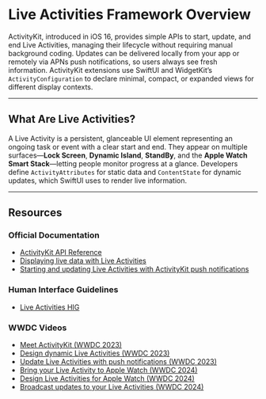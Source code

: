 # Live Activities Framework Overview

ActivityKit, introduced in iOS 16, provides simple APIs to start, update, and end Live Activities, managing their lifecycle without requiring manual background coding. Updates can be delivered locally from your app or remotely via APNs push notifications, so users always see fresh information. ActivityKit extensions use SwiftUI and WidgetKit’s `ActivityConfiguration` to declare minimal, compact, or expanded views for different display contexts.

---

## What Are Live Activities?

A Live Activity is a persistent, glanceable UI element representing an ongoing task or event with a clear start and end. They appear on multiple surfaces—**Lock Screen**, **Dynamic Island**, **StandBy**, and the **Apple Watch Smart Stack**—letting people monitor progress at a glance. Developers define `ActivityAttributes` for static data and `ContentState` for dynamic updates, which SwiftUI uses to render live information.

---

## Resources

### Official Documentation

- [ActivityKit API Reference](https://developer.apple.com/documentation/activitykit/)
- [Displaying live data with Live Activities](https://developer.apple.com/documentation/activitykit/displaying-live-data-with-live-activities)
- [Starting and updating Live Activities with ActivityKit push notifications](https://developer.apple.com/documentation/activitykit/starting-and-updating-live-activities-with-activitykit-push-notifications)

### Human Interface Guidelines

- [Live Activities HIG](https://developer.apple.com/design/human-interface-guidelines/live-activities/)

### WWDC Videos

- [Meet ActivityKit (WWDC 2023)](https://developer.apple.com/videos/play/wwdc2023/10184/)
- [Design dynamic Live Activities (WWDC 2023)](https://developer.apple.com/videos/play/wwdc2023/10194/)
- [Update Live Activities with push notifications (WWDC 2023)](https://developer.apple.com/videos/play/wwdc2023/10185/)
- [Bring your Live Activity to Apple Watch (WWDC 2024)](https://developer.apple.com/videos/play/wwdc2024/10068/)
- [Design Live Activities for Apple Watch (WWDC 2024)](https://developer.apple.com/videos/play/wwdc2024/10098/)
- [Broadcast updates to your Live Activities (WWDC 2024)](https://developer.apple.com/videos/play/wwdc2024/10069/)

